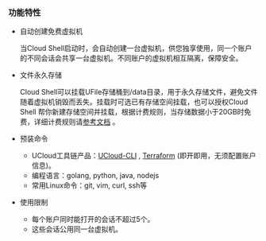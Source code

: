 
### 功能特性



* 自动创建免费虚拟机

    当Cloud Shell启动时，会自动创建一台虚拟机，供您独享使用，同一个账户的不同会话会共享一台虚拟机。不同账户的虚拟机相互隔离，保障安全。
    
* 文件永久存储

    Cloud Shell可以挂载UFile存储桶到/data目录，用于永久存储文件，避免文件随着虚拟机销毁而丢失。挂载时可选已有存储空间挂载，也可以授权Cloud Shell
    帮你新建存储空间并挂载，根据计费规则，当存储数据小于20GB时免费，详细计费规则请[参考文档](https://docs.ucloud.cn/ufile/bill/new) 。
    
* 预装命令
  - UCloud工具链产品：[UCloud-CLI](https://docs.ucloud.cn/cli/intro) , [Terraform](https://docs.ucloud.cn/terraform/README) 
    (即开即用，无须配置账户信息)。
  - 编程语言：golang, python, java, nodejs
  - 常用Linux命令：git, vim, curl, ssh等
  
* 使用限制
  
  - 每个账户同时能打开的会话不超过5个。 
  - 这些会话公用同一台虚拟机。
    

     